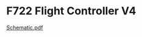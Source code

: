# F722 Flight Controller V4
[Schematic.pdf](https://github.com/Jpwolfe9912/F722-FC-V4/files/6743878/Schematic.pdf)
